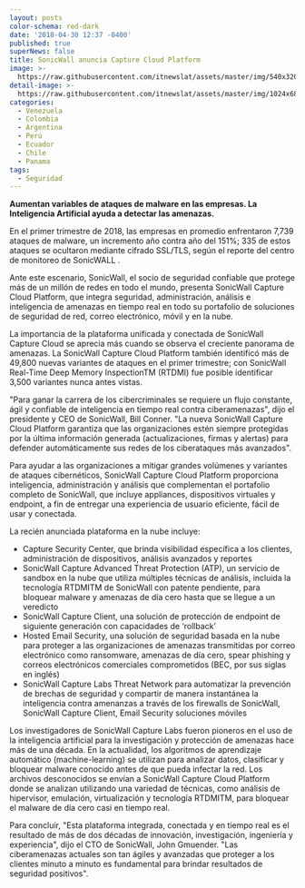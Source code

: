 ```yaml
---
layout: posts
color-schema: red-dark
date: '2018-04-30 12:37 -0400'
published: true
superNews: false
title: SonicWall anuncia Capture Cloud Platform
image: >-
  https://raw.githubusercontent.com/itnewslat/assets/master/img/540x320/SonicWall-p.jpg
detail-image: >-
  https://raw.githubusercontent.com/itnewslat/assets/master/img/1024x680/SonicWall-g.jpg
categories:
  - Venezuela
  - Colombia
  - Argentina
  - Perú
  - Ecuador
  - Chile
  - Panama
tags:
  - Seguridad
---
```

**Aumentan variables de ataques de malware en las empresas. La Inteligencia Artificial ayuda a detectar las amenazas.**

En el primer trimestre de 2018, las empresas en promedio enfrentaron 7,739 ataques de malware, un incremento año contra año del 151%; 335 de estos ataques se ocultaron mediante cifrado SSL/TLS, según el reporte del centro de monitoreo de SonicWALL .

Ante este escenario, SonicWall, el socio de seguridad confiable que protege más de un millón de redes en todo el mundo, presenta SonicWall Capture Cloud Platform, que integra seguridad, administración, análisis e inteligencia de amenazas en tiempo real en todo su portafolio de soluciones de seguridad de red, correo electrónico, móvil y en la nube. 

La importancia de la plataforma unificada y conectada de SonicWall Capture Cloud se aprecia más cuando se observa el creciente panorama de amenazas. La SonicWall Capture Cloud Platform también identificó más de 49,800 nuevas variantes de ataques en el primer trimestre; con SonicWall Real-Time Deep Memory InspectionTM (RTDMI) fue posible identificar 3,500 variantes nunca antes vistas.

"Para ganar la carrera de los cibercriminales se requiere un flujo constante, ágil y confiable de inteligencia en tiempo real contra ciberamenazas", dijo el presidente y CEO de SonicWall, Bill Conner. "La nueva SonicWall Capture Cloud Platform garantiza que las organizaciones estén siempre protegidas por la última información generada (actualizaciones, firmas y alertas) para defender automáticamente sus redes de los ciberataques más avanzados".

Para ayudar a las organizaciones a mitigar grandes volúmenes y variantes de ataques cibernéticos, SonicWall Capture Cloud Platform proporciona inteligencia, administración y análisis que complementan el portafolio completo de SonicWall, que incluye appliances, dispositivos virtuales y endpoint, a fin de entregar una experiencia de usuario eficiente, fácil de usar y conectada. 

La recién anunciada plataforma en la nube incluye:

- Capture Security Center, que brinda visibilidad específica a los clientes, administración de dispositivos, análisis avanzados y reportes
- SonicWall Capture Advanced Threat Protection (ATP), un servicio de sandbox en la nube que utiliza múltiples técnicas de análisis, incluida la tecnología RTDMITM de SonicWall con patente pendiente, para bloquear malware y amenazas de día cero hasta que se llegue a un veredicto
- SonicWall Capture Client, una solución de protección de endpoint de siguiente generación con capacidades de ‘rollback’ 
- Hosted Email Security, una solución de seguridad basada en la nube para proteger a las organizaciones de amenazas transmitidas por correo electrónico como ransomware, amenazas de día cero, spear phishing y correos electrónicos comerciales comprometidos (BEC, por sus siglas en inglés) 
- SonicWall Capture Labs Threat Network para automatizar la prevención de brechas de seguridad y compartir de manera instantánea la inteligencia contra amenanzas a través de los firewalls de SonicWall, SonicWall Capture Client, Email Security soluciones móviles

Los investigadores de SonicWall Capture Labs fueron pioneros en el uso de la inteligencia artificial para la investigación y protección de amenazas hace más de una década. En la actualidad, los algoritmos de aprendizaje automático (machine-learning) se utilizan para analizar datos, clasificar y bloquear malware conocido antes de que pueda infectar la red. Los archivos desconocidos se envían a SonicWall Capture Cloud Platform donde se analizan utilizando una variedad de técnicas, como análisis de hipervisor, emulación, virtualización y tecnología RTDMITM, para bloquear el malware de día cero casi en tiempo real.

Para concluir, "Esta plataforma integrada, conectada y en tiempo real es el resultado de más de dos décadas de innovación, investigación, ingeniería y experiencia", dijo el CTO de SonicWall, John Gmuender. "Las ciberamenazas actuales son tan ágiles y avanzadas que proteger a los clientes minuto a minuto es fundamental para brindar resultados de seguridad positivos".

